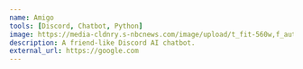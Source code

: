 ```yaml
---
name: Amigo
tools: [Discord, Chatbot, Python]
image: https://media-cldnry.s-nbcnews.com/image/upload/t_fit-560w,f_auto,q_auto:best/newscms/2020_14/1554952/hank-shake-continue-today-main-200403.jpg
description: A friend-like Discord AI chatbot.
external_url: https://google.com
---
```


